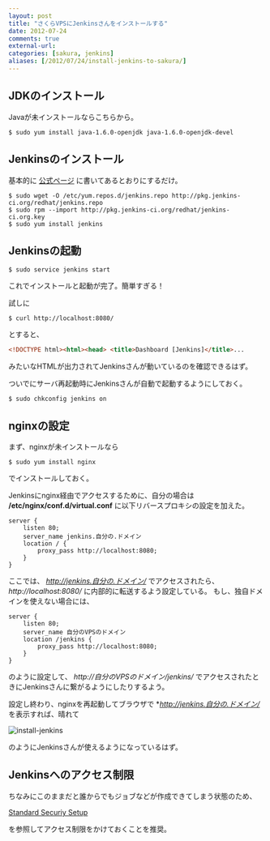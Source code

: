```yaml
---
layout: post
title: "さくらVPSにJenkinsさんをインストールする"
date: 2012-07-24
comments: true
external-url: 
categories: [sakura, jenkins]
aliases: [/2012/07/24/install-jenkins-to-sakura/]
---
```


## JDKのインストール

Javaが未インストールならこちらから。
```
$ sudo yum install java-1.6.0-openjdk java-1.6.0-openjdk-devel
```

## Jenkinsのインストール

基本的に [公式ページ](http://pkg.jenkins-ci.org/redhat/) に書いてあるとおりにするだけ。
```
$ sudo wget -O /etc/yum.repos.d/jenkins.repo http://pkg.jenkins-ci.org/redhat/jenkins.repo
$ sudo rpm --import http://pkg.jenkins-ci.org/redhat/jenkins-ci.org.key
$ sudo yum install jenkins
```

<!-- more -->

## Jenkinsの起動
```
$ sudo service jenkins start
```
これでインストールと起動が完了。簡単すぎる！

試しに
```
$ curl http://localhost:8080/
```
とすると、 
``` html
<!DOCTYPE html><html><head> <title>Dashboard [Jenkins]</title>...
```
みたいなHTMLが出力されてJenkinsさんが動いているのを確認できるはず。

ついでにサーバ再起動時にJenkinsさんが自動で起動するようにしておく。
```
$ sudo chkconfig jenkins on 
```

## nginxの設定

まず、nginxが未インストールなら
```
$ sudo yum install nginx
```
でインストールしておく。

Jenkinsにnginx経由でアクセスするために、自分の場合は **/etc/nginx/conf.d/virtual.conf** に以下リバースプロキシの設定を加えた。
```
server {
    listen 80;
    server_name jenkins.自分の.ドメイン
    location / {
        proxy_pass http://localhost:8080;
    }
}
```
ここでは、 *http://jenkins.自分の.ドメイン/* でアクセスされたら、 *http://localhost:8080/* に内部的に転送するよう設定している。
もし、独自ドメインを使えない場合には、
```
server {
    listen 80;
    server_name 自分のVPSのドメイン
    location /jenkins {
        proxy_pass http://localhost:8080;
    }
}
```
のように設定して、 *http://自分のVPSのドメイン/jenkins/* でアクセスされたときにJenkinsさんに繋がるようにしたりするよう。

設定し終わり、nginxを再起動してブラウザで **http://jenkins.自分の.ドメイン/* を表示すれば、晴れて

![install-jenkins](http://dl.dropbox.com/u/10351676/images/install-jenkins.jpg)

のようにJenkinsさんが使えるようになっているはず。

## Jenkinsへのアクセス制限

ちなみにこのままだと誰からでもジョブなどが作成できてしまう状態のため、

[Standard Securiy Setup](https://wiki.jenkins-ci.org/display/JA/Standard+Security+Setup)

を参照してアクセス制限をかけておくことを推奨。

